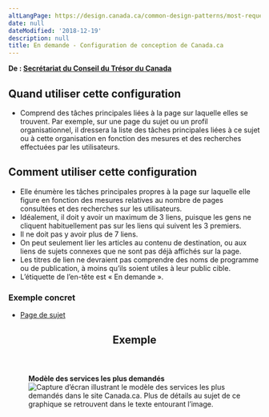 ```yaml
---
altLangPage: https://design.canada.ca/common-design-patterns/most-requested.html
date: null
dateModified: '2018-12-19'
description: null
title: En demande - Configuration de conception de Canada.ca
---
```



<p class="gc-byline">
 <strong>
  De :
  <a href="https://www.canada.ca/fr/secretariat-conseil-tresor.html">
   Secrétariat du Conseil du Trésor du Canada
  </a>
 </strong>
</p>

<section>
 <section>
  <h2>
   Quand utiliser cette configuration
  </h2>
  <ul>
   <li>
    Comprend des tâches principales liées à la page sur laquelle elles se trouvent. Par exemple, sur une page du sujet ou un profil organisationnel, il dressera la liste des tâches principales liées à ce sujet ou à cette organisation en fonction des mesures et des recherches effectuées par les utilisateurs.
   </li>
  </ul>
 </section>
 <section>
  <h2>
   Comment utiliser cette configuration
  </h2>
  <ul>
   <li>
    Elle énumère les tâches principales propres à la page sur laquelle elle figure en fonction des mesures relatives au nombre de pages consultées et des recherches sur les utilisateurs.
   </li>
   <li>
    Idéalement, il doit y avoir un maximum de 3 liens, puisque les gens ne cliquent habituellement pas sur les liens qui suivent les 3 premiers.
   </li>
   <li>
    Il ne doit pas y avoir plus de 7 liens.
   </li>
   <li>
    On peut seulement lier les articles au contenu de destination, ou aux liens de sujets connexes que ne sont pas déjà affichés sur la page.
   </li>
   <li>
    Les titres de lien ne devraient pas comprendre des noms de programme ou de publication, à moins qu’ils soient utiles à leur public cible.
   </li>
   <li>
    L’étiquette de l’en-tête est « En demande ».
   </li>
  </ul>
 </section>
 <section>
  <h3>
   Exemple concret
  </h3>
  <ul>
   <li>
    <a href="https://conception.canada.ca/modeles-obligatoire/theme-sujet.html">
     Page de sujet
    </a>
   </li>
  </ul>
 </section>
 <section class="panel panel-primary">
  <header class="panel-heading">
   <h2 class="panel-title">
    Exemple
   </h2>
  </header>
  <div class="panel-body">
   <figure class="mrgn-bttm-sm">
    <figcaption class="text-center">
     <b>
      Modèle des services les plus demandés
     </b>
    </figcaption>
    <img alt="Capture d’écran illustrant le modèle des services les plus demandés dans le site Canada.ca. Plus de détails au sujet de ce graphique se retrouvent dans le texte entourant l’image." class="img-responsive center-block" src="https://www.canada.ca/content/dam/tbs-sct/images/government-communications/canada-content-style-guide/most-requested-pattern-fra.jpg"/>
   </figure>
  </div>
 </section>
</section>





